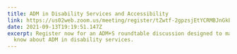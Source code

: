 ```yaml
---
title: ADM in Disability Services and Accessibility
link: https://us02web.zoom.us/meeting/register/tZwtf-2gpzsjEtYCRMBJnGkBehcrO8q_OB3H
date: 2021-09-13T19:19:51.147Z
excerpt: Register now for an ADM+S roundtable discussion designed to map what we
  know about ADM in disability services.
---
```

